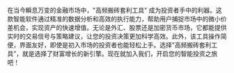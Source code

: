 在当今瞬息万变的金融市场中，"高频搬砖套利工具" 成为投资者手中的利器。这款智能软件通过精准的数据分析和高效的执行能力，帮助用户捕捉市场中的微小价差机会，实现资产的快速增值。无论是外汇、股票还是加密货币市场，它都能提供实时的交易信号与策略建议，让您的投资决策更加科学高效。此外，该工具操作简便，界面友好，即使是初入市场的投资者也能轻松上手。选择"高频搬砖套利工具"，就是选择了财富增长的新引擎。现在就加入我们，开启您的智能投资之旅吧！
